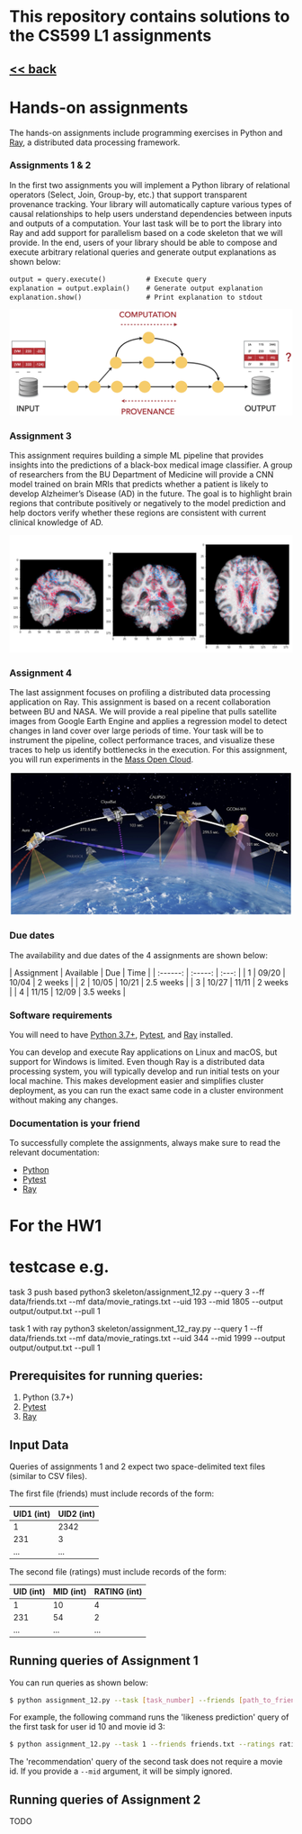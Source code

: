 # This repository contains solutions to the CS599 L1 assignments 

## [<< back](./index.html)

# Hands-on assignments

The hands-on assignments include programming exercises in Python and [Ray](https://ray.io), a distributed data processing framework.

### Assignments 1 & 2

In the first two assignments you will implement a Python library of relational operators (Select, Join, Group-by, etc.) that support transparent provenance tracking. Your library will automatically capture various types of causal relationships to help users understand dependencies between inputs and outputs of a computation. Your last task will be to port the library into Ray and add support for parallelism based on a code skeleton that we will provide. In the end, users of your library should be able to compose and execute arbitrary relational queries and generate output explanations as shown below:

```
output = query.execute()          # Execute query
explanation = output.explain()    # Generate output explanation
explanation.show()                # Print explanation to stdout
```

![Data Provenance](provenance.jpg)

### Assignment 3

This assignment requires building a simple ML pipeline that provides insights into the predictions of a black-box medical image classifier. A group of researchers from the BU Department of Medicine will provide a CNN model trained on brain MRIs that predicts whether a patient is likely to develop Alzheimer’s Disease (AD) in the future. The goal is to highlight brain regions that contribute positively or negatively to the model prediction and help doctors verify whether these regions are consistent with current clinical knowledge of AD.

![Explainable AI](shap4med.jpg)

### Assignment 4

The last assignment focuses on profiling a distributed data processing application on Ray. This assignment is based on a recent collaboration between BU and NASA. We will provide a real pipeline that pulls satellite images from Google Earth Engine and applies a regression model to detect changes in land cover over large periods of time. Your task will be to instrument the pipeline, collect performance traces, and visualize these traces to help us identify bottlenecks in the execution. For this assignment, you will run experiments in the [Mass Open Cloud](https://massopen.cloud).

![Remote Sensing](remote_sensing.jpg)

### Due dates
The availability and due dates of the 4 assignments are shown below:

| Assignment | Available | Due | Time |
| :------: | :-----: | :---: | 
| 1 | 09/20 | 10/04 | 2 weeks |
| 2 | 10/05 | 10/21 | 2.5 weeks |
| 3 | 10/27 | 11/11 | 2 weeks |
| 4 | 11/15 | 12/09 | 3.5 weeks |

### Software requirements

You will need to have [Python 3.7+](https://www.python.org/downloads/), [Pytest](https://docs.pytest.org/en/stable/), and [Ray](https://docs.ray.io/en/latest/installation.html) installed.

You can develop and execute Ray applications on Linux and macOS, but support for Windows is limited. Even though Ray is a distributed data processing system, you will typically develop and run initial tests on your local machine. This makes development easier and simplifies cluster deployment, as you can run the exact same code in a cluster environment without making any changes.

### Documentation is your friend

To successfully complete the assignments, always make sure to read the relevant documentation:

- [Python](https://docs.python.org/3/tutorial/)
- [Pytest](https://docs.pytest.org/en/stable/#documentation)
- [Ray](https://docs.ray.io/en/latest)



# For the HW1

# testcase e.g.
task 3 push based
python3 skeleton/assignment_12.py --query 3 --ff data/friends.txt --mf data/movie_ratings.txt --uid 193 --mid 1805 --output output/output.txt --pull 1

task 1 with ray
python3 skeleton/assignment_12_ray.py --query 1 --ff data/friends.txt --mf data/movie_ratings.txt --uid 344 --mid 1999 --output output/output.txt --pull 1

## Prerequisites for running queries:

1. Python (3.7+)
2. [Pytest](https://docs.pytest.org/en/stable/)
3. [Ray](https://ray.io)

## Input Data

Queries of assignments 1 and 2 expect two space-delimited text files (similar to CSV files). 

The first file (friends) must include records of the form:

|UID1 (int)|UID2 (int)|
|----|----|
|1   |2342|
|231 |3   |
|... |... |

The second file (ratings) must include records of the form:

|UID (int)|MID (int)|RATING (int)|
|---|---|------|
|1  |10 |4     |
|231|54 |2     |
|...|...|...   |

## Running queries of Assignment 1

You can run queries as shown below: 

```bash
$ python assignment_12.py --task [task_number] --friends [path_to_friends_file.txt] --ratings [path_to_ratings_file.txt] --uid [user_id] --mid [movie_id]
```

For example, the following command runs the 'likeness prediction' query of the first task for user id 10 and movie id 3:

```bash
$ python assignment_12.py --task 1 --friends friends.txt --ratings ratings.txt --uid 10 --mid 3
```

The 'recommendation' query of the second task does not require a movie id. If you provide a `--mid` argument, it will be simply ignored.

## Running queries of Assignment 2

TODO
